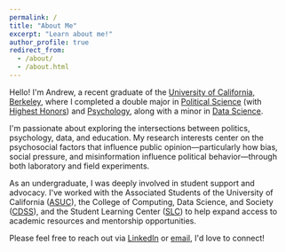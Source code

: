 ```yaml
---
permalink: /
title: "About Me"
excerpt: "Learn about me!"
author_profile: true
redirect_from: 
  - /about/
  - /about.html
---
```


Hello! I'm Andrew, a recent graduate of the [University of California, Berkeley](https://www.berkeley.edu/), where I completed a double major in [Political Science](https://polisci.berkeley.edu/) (with [Highest Honors](https://polisci.berkeley.edu/undergraduate-program/academic-opportunities/honors-program)) and [Psychology](https://psychology.berkeley.edu/), along with a minor in [Data Science](https://cdss.berkeley.edu/dsus).

I'm passionate about exploring the intersections between politics, psychology, data, and education. My research interests center on the psychosocial factors that influence public opinion—particularly how bias, social pressure, and misinformation influence political behavior—through both laboratory and field experiments.

As an undergraduate, I was deeply involved in student support and advocacy. I've worked with the Associated Students of the University of California ([ASUC](https://asuc.org/)), the College of Computing, Data Science, and Society ([CDSS](https://cdss.berkeley.edu/)), and the Student Learning Center ([SLC](https://slc.berkeley.edu/)) to help expand access to academic resources and mentorship opportunities.

Please feel free to reach out via [LinkedIn](https://www.linkedin.com/in/andrewchen04/) or [email](mailto:andrew_chen04@berkeley.edu), I'd love to connect!
